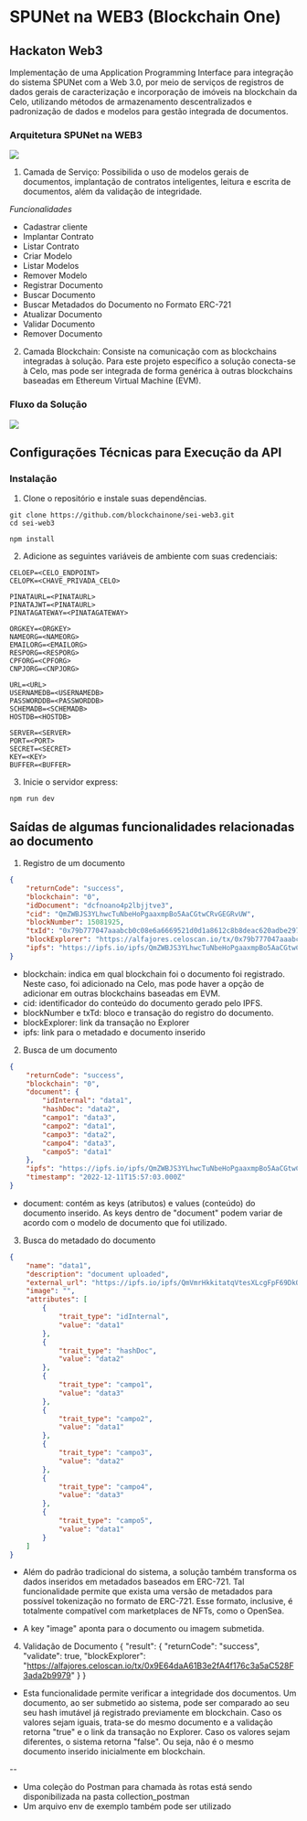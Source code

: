 # SPUNet na WEB3 (Blockchain One)
## Hackaton Web3

Implementação de uma Application Programming Interface para integração do sistema SPUNet com a Web 3.0, por meio de serviços de registros de dados gerais de caracterização e incorporação de imóveis na blockchain da Celo, utilizando métodos de armazenamento descentralizados e padronização de dados e modelos para gestão integrada de documentos.

### Arquitetura SPUNet na WEB3
![](https://gateway.pinata.cloud/ipfs/QmP5rHEtyUB8mAQptapZNyZDiksHAXS6CGPbtQ4tqSi6pY)

1. Camada de Serviço:
Possibilida o uso de modelos gerais de documentos, implantação de contratos inteligentes, leitura e escrita de documentos, além da validação de integridade.

*Funcionalidades*
* Cadastrar cliente
* Implantar Contrato
* Listar Contrato
* Criar Modelo
* Listar Modelos
* Remover Modelo
* Registrar Documento
* Buscar Documento
* Buscar Metadados do Documento no Formato ERC-721
* Atualizar Documento
* Validar Documento
* Remover Documento

2. Camada Blockchain:
Consiste na comunicação com as blockchains integradas à solução. Para este projeto específico a solução conecta-se à Celo, mas pode ser integrada de forma genérica à outras blockchains baseadas em Ethereum Virtual Machine (EVM).

### Fluxo da Solução
![](https://gateway.pinata.cloud/ipfs/QmYQ885vr4UYb83677xwEZ9WE2ASfWeYyuvUd3ptZJa14z)

## Configurações Técnicas para Execução da API

### Instalação
1. Clone o repositório e instale suas dependências.

```
git clone https://github.com/blockchainone/sei-web3.git
cd sei-web3
```

```
npm install
```

2. Adicione as seguintes variáveis de ambiente com suas credenciais:

```
CELOEP=<CELO_ENDPOINT>
CELOPK=<CHAVE_PRIVADA_CELO>

PINATAURL=<PINATAURL>
PINATAJWT=<PINATAURL>
PINATAGATEWAY=<PINATAGATEWAY>

ORGKEY=<ORGKEY>
NAMEORG=<NAMEORG>
EMAILORG=<EMAILORG>
RESPORG=<RESPORG>
CPFORG=<CPFORG>
CNPJORG=<CNPJORG>

URL=<URL>
USERNAMEDB=<USERNAMEDB>
PASSWORDDB=<PASSWORDDB>
SCHEMADB=<SCHEMADB>
HOSTDB=<HOSTDB>

SERVER=<SERVER>
PORT=<PORT>
SECRET=<SECRET>
KEY=<KEY>
BUFFER=<BUFFER>
```

3. Inicie o servidor express:
```
npm run dev
```
## Saídas de algumas funcionalidades relacionadas ao documento

1. Registro de um documento
```JSON
{
    "returnCode": "success",
    "blockchain": "0",
    "idDocument": "dcfnoano4p2lbjjtve3",
    "cid": "QmZWBJS3YLhwcTuNbeHoPgaaxmpBo5AaCGtwCRvGEGRvUW",
    "blockNumber": 15081925,
    "txId": "0x79b777047aaabcb0c08e6a6669521d0d1a8612c8b8deac620adbe297c0e8d72c",
    "blockExplorer": "https://alfajores.celoscan.io/tx/0x79b777047aaabcb0c08e6a6669521d0d1a8612c8b8deac620adbe297c0e8d72c",
    "ipfs": "https://ipfs.io/ipfs/QmZWBJS3YLhwcTuNbeHoPgaaxmpBo5AaCGtwCRvGEGRvUW"
}
```

* blockchain: indica em qual blockchain foi o documento foi registrado. Neste caso, foi adicionado na Celo, mas pode haver a opção de adicionar em outras blockchains baseadas em EVM.
* cid: identificador do conteúdo do documento gerado pelo IPFS.
* blockNumber e txTd: bloco e transação do registro do documento.
* blockExplorer: link da transação no Explorer 
* ipfs: link para o metadado e documento inserido

2. Busca de um documento
```JSON
{
    "returnCode": "success",
    "blockchain": "0",
    "document": {
        "idInternal": "data1",
        "hashDoc": "data2",
        "campo1": "data3",
        "campo2": "data1",
        "campo3": "data2",
        "campo4": "data3",
        "campo5": "data1"
    },
    "ipfs": "https://ipfs.io/ipfs/QmZWBJS3YLhwcTuNbeHoPgaaxmpBo5AaCGtwCRvGEGRvUW",
    "timestamp": "2022-12-11T15:57:03.000Z"
}
```

* document: contém as keys (atributos) e values (conteúdo) do documento inserido. As keys dentro de "document" podem variar de acordo com o modelo de documento que foi utilizado.

3. Busca do metadado do documento
```JSON
{
    "name": "data1",
    "description": "document uploaded",
    "external_url": "https://ipfs.io/ipfs/QmVmrHkkitatqVtesXLcgFpF69DkQ2hx8tz8FUoUvXnDhT",
    "image": "",
    "attributes": [
        {
            "trait_type": "idInternal",
            "value": "data1"
        },
        {
            "trait_type": "hashDoc",
            "value": "data2"
        },
        {
            "trait_type": "campo1",
            "value": "data3"
        },
        {
            "trait_type": "campo2",
            "value": "data1"
        },
        {
            "trait_type": "campo3",
            "value": "data2"
        },
        {
            "trait_type": "campo4",
            "value": "data3"
        },
        {
            "trait_type": "campo5",
            "value": "data1"
        }
    ]
}
```

* Além do padrão tradicional do sistema, a solução também transforma os dados inseridos em metadados baseados em ERC-721. Tal funcionalidade permite que exista uma versão de metadados para possível tokenização no formato de ERC-721. Esse formato, inclusive, é totalmente compatível com marketplaces de NFTs, como o OpenSea.

* A key "image" aponta para o documento ou imagem submetida.

4. Validação de Documento
{
    "result": {
        "returnCode": "success",
        "validate": true,
        "blockExplorer": "https://alfajores.celoscan.io/tx/0x9E64daA61B3e2fA4f176c3a5aC528F3ada2b9979"
    }
}

* Esta funcionalidade permite verificar a integridade dos documentos. Um documento, ao ser submetido ao sistema, pode ser comparado ao seu seu hash imutável já registrado previamente em blockchain. Caso os valores sejam iguais, trata-se do mesmo documento e a validação retorna "true" e o link da transação no Explorer. Caso os valores sejam diferentes, o sistema retorna "false". Ou seja, não é o mesmo documento inserido inicialmente em blockchain.

--
* Uma coleção do Postman para chamada às rotas está sendo disponibilizada na pasta collection_postman
* Um arquivo env de exemplo também pode ser utilizado
